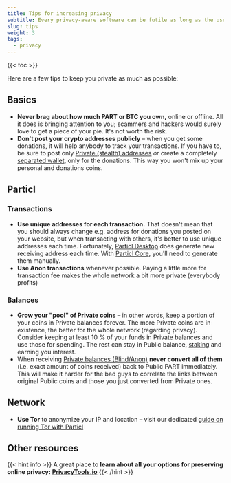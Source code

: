 ```yaml
---
title: Tips for increasing privacy
subtitle: Every privacy-aware software can be futile as long as the user isn't aware of certain facts and/or limitations
slug: tips
weight: 3
tags:
  - privacy
---
```


{{< toc >}}


Here are a few tips to keep you private as much as possible:


## Basics

- **Never brag about how much PART or BTC you own,** online or offline. All it does is bringing attention to you; scammers and hackers would surely love to get a piece of your pie. It's not worth the risk.
- **Don't post your crypto addresses publicly** – when you get some donations, it will help anybody to track your transactions. If you have to, be sure to post only [Private (stealth) addresses](/learn/privacy/transaction-types/) _or_ create a completely [separated wallet](/tutorial/privacy/multiwallet/), only for the donations. This way you won't mix up your personal and donations coins.


## Particl

### Transactions

- **Use unique addresses for each transaction.** That doesn't mean that you should always change e.g. address for donations you posted on your website, but when transacting with others, it's better to use unique addresses each time. Fortunately, [Particl Desktop](/tutorial/wallets/particl-desktop/) does generate new receiving address each time. With [Particl Core](/tutorial/wallets/particl-core/), you'll need to generate them manually.
- **Use Anon transactions** whenever possible. Paying a little more for transaction fee makes the whole network a bit more private (everybody profits)


### Balances

- **Grow your "pool" of Private coins** – in other words, keep a portion of your coins in Private balances forever. The more Private coins are in existence, the better for the whole network (regarding privacy). Consider keeping at least 10 % of your funds in Private balances and use those for spending. The rest can stay in Public balance, [staking](/tutorial/staking/intro/) and earning you interest.
- When receiving [Private balances (Blind/Anon)](/learn/privacy/transaction-types/) **never convert all of them** (i.e. exact amount of coins received) back to Public PART immediately. This will make it harder for the bad guys to correlate the links between original Public coins and those you just converted from Private ones.


## Network

- **Use Tor** to anonymize your IP and location – visit our dedicated [guide on running Tor with Particl](/tutorial/privacy/tor/)


## Other resources

{{< hint info >}}
A great place to **learn about all your options for preserving online privacy: [PrivacyTools.io](https://www.privacytools.io/)**
{{< /hint >}}